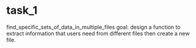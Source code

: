 # task_1
find_specific_sets_of_data_in_multiple_files
goal: design a function to extract information that users need from different files then create a new file. 

